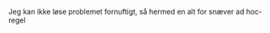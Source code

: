 

















































































































































































































































































































































































































































































































Jeg kan ikke løse problemet fornuftigt, så hermed en alt for snæver ad hoc-regel




























































































































































































































































































































































































































































































































































































































































































































































































































































































































































































































































































































































































































































































































































































































































































































































































































































































































































































































































































































































































































































































































































































































































































































































































































































































































































































































































































































































































































































































































































































































































































































































































































































































































































































































































































































































































































































































































































































































































































































































































































































































































































































































































































































































































































































































































































































































































































































































































































































































































































































































































































































































































































































































































































































































































































































































































































































































































































































































































































































































































































































































































































































































































































































































































































































































































































































































































































































































































































































































































































































































































































































































































































































































































































































































































































































































































































































































































































































































































































































































































































































































































































































































































































